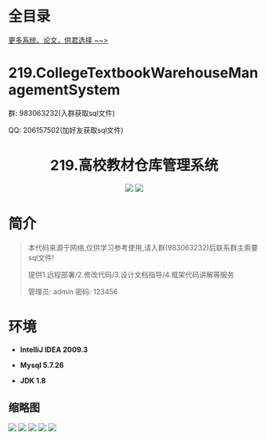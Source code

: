 # 全目录

[更多系统、论文，供君选择 ~~>](https://www.bitwise.net.cn)

# 219.CollegeTextbookWarehouseManagementSystem

<p>群: 983063232(入群获取sql文件)</p>
<p>QQ: 206157502(加好友获取sql文件)</p>

<p><h1 align="center">219.高校教材仓库管理系统</h1></p>


<p align="center">
	<img src="https://img.shields.io/badge/jdk-1.8-orange.svg"/>
    <img src="https://img.shields.io/badge/Swing-5.x-lightgrey.svg"/>
</p>

# 简介


> 本代码来源于网络,仅供学习参考使用,请入群(983063232)后联系群主索要sql文件!
>
> 提供1.远程部署/2.修改代码/3.设计文档指导/4.框架代码讲解等服务
> 
> 管理员: admin   密码: 123456


# 环境

- <b>IntelliJ IDEA 2009.3</b>

- <b>Mysql 5.7.26</b>

- <b>JDK 1.8</b>




## 缩略图

![](https://bitwise.oss-cn-heyuan.aliyuncs.com/2024/9/10/5a234472-9915-4878-ac35-1eae0e8ce381.png)
![](https://bitwise.oss-cn-heyuan.aliyuncs.com/2024/9/10/40464bf5-b6a0-4bce-83df-30d28d4c858d.png)
![](https://bitwise.oss-cn-heyuan.aliyuncs.com/2024/9/10/ed365b8b-6398-42d2-83bb-d4c06252f52e.png)
![](https://bitwise.oss-cn-heyuan.aliyuncs.com/2024/9/10/e9aefa54-419f-4acf-9d13-cf537a372c8e.png)
![](https://bitwise.oss-cn-heyuan.aliyuncs.com/2024/9/10/66e81e6d-85d8-4550-8075-b87beeb1e862.png)



